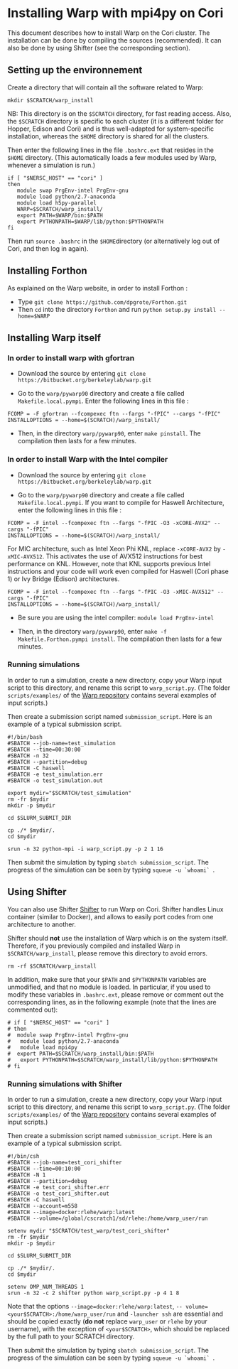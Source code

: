 # Installing Warp with mpi4py on Cori

This document describes how to install Warp on the Cori cluster.
The installation can be done by compiling the sources (recommended).
It can also be done by using Shifter (see the corresponding section).

## Setting up the environnement

Create a directory that will contain all the software related to Warp:
```
mkdir $SCRATCH/warp_install
```
NB: This directory is on the `$SCRATCH` directory, for fast reading
access. Also, the `$SCRATCH` directory is specific to each cluster
(it is a different folder for Hopper, Edison and Cori) and is thus
well-adapted for system-specific installation, whereas the
`$HOME` directory is shared for all the clusters.

Then enter the following lines in the file `.bashrc.ext` that resides in the `$HOME` directory. (This automatically loads a few modules used by Warp, whenever a simulation is run.)
```
if [ "$NERSC_HOST" == "cori" ]
then
   module swap PrgEnv-intel PrgEnv-gnu
   module load python/2.7-anaconda
   module load h5py-parallel
   WARP=$SCRATCH/warp_install/
   export PATH=$WARP/bin:$PATH
   export PYTHONPATH=$WARP/lib/python:$PYTHONPATH
fi
```

Then run `source .bashrc` in the `$HOME`directory (or alternatively
log out of Cori, and then log in again).

## Installing Forthon

As explained on the Warp website, in order to install Forthon :

- Type `git clone https://github.com/dpgrote/Forthon.git`
- Then `cd` into the directory `Forthon` and run `python setup.py install --home=$WARP`

## Installing Warp itself

### In order to install warp with gfortran

- Download the source by entering `git clone https://bitbucket.org/berkeleylab/warp.git`

- Go to the `warp/pywarp90` directory and create a file called `Makefile.local.pympi`. Enter the following lines in this file :
```
FCOMP = -F gfortran --fcompexec ftn --fargs "-fPIC" --cargs "-fPIC"
INSTALLOPTIONS = --home=$(SCRATCH)/warp_install/
```

- Then, in the directory `warp/pywarp90`, enter `make pinstall`. The compilation then lasts for a few minutes.

### In order to install Warp with the Intel compiler

- Download the source by entering `git clone https://bitbucket.org/berkeleylab/warp.git`

- Go to the `warp/pywarp90` directory and create a file called `Makefile.local.pympi`.
If you want to compile for Haswell Architecture, enter the following lines in this file :

```
FCOMP = -F intel --fcompexec ftn --fargs "-fPIC -O3 -xCORE-AVX2" --cargs "-fPIC"
INSTALLOPTIONS = --home=$(SCRATCH)/warp_install/
```

For MIC architecture, such as Intel Xeon Phi KNL, replace `-xCORE-AVX2` by `-xMIC-AVX512`.
This activates the use of AVX512 instructions for best performance on KNL.
However, note that KNL supports previous Intel instructions and your code will
work even compiled for Haswell (Cori phase 1) or Ivy Bridge (Edison) architectures.

```
FCOMP = -F intel --fcompexec ftn --fargs "-fPIC -O3 -xMIC-AVX512" --cargs "-fPIC"
INSTALLOPTIONS = --home=$(SCRATCH)/warp_install/
```

- Be sure you are using the intel compiler: `module load PrgEnv-intel`  

- Then, in the directory `warp/pywarp90`, enter `make -f Makefile.Forthon.pympi install`.
The compilation then lasts for a few minutes.

### Running simulations

In order to run a simulation, create a new directory,
copy your Warp input script to this directory, and rename this script
to `warp_script.py`. (The folder `scripts/examples/` of the
[Warp repository](https://bitbucket.org/berkeleylab/warp/src) contains
several examples of input scripts.)

Then create a submission script named `submission_script`. Here is an
example of a typical submission script.
```
#!/bin/bash
#SBATCH --job-name=test_simulation
#SBATCH --time=00:30:00
#SBATCH -n 32
#SBATCH --partition=debug
#SBATCH -C haswell
#SBATCH -e test_simulation.err
#SBATCH -o test_simulation.out

export mydir="$SCRATCH/test_simulation"
rm -fr $mydir
mkdir -p $mydir

cd $SLURM_SUBMIT_DIR

cp ./* $mydir/.
cd $mydir

srun -n 32 python-mpi -i warp_script.py -p 2 1 16
```

Then submit the simulation by typing `sbatch submission_script`.  The
progress of the simulation can be seen by typing ```squeue -u `whoami` ```.

## Using Shifter

You can also use Shifter
[Shifter](http://www.nersc.gov/research-and-development/user-defined-images/)
to run Warp on Cori. Shifter handles Linux container (similar to
Docker), and allows to easily port codes from one
architecture to another.

Shifter should **not** use the installation of Warp which is on the
system itself. Therefore, if you previously compiled and installed
Warp in `$SCRATCH/warp_install`, please remove this directory to avoid
errors.
```
rm -rf $SCRATCH/warp_install
```

In addition, make sure that your `$PATH` and `$PYTHONPATH` variables
are unmodified, and that no module is loaded.
In particular, if you used to modify these variables
in `.bashrc.ext`, please remove or comment out the corresponding
lines, as in the following example (note that the lines are commented out):

```
# if [ "$NERSC_HOST" == "cori" ]
# then
#  module swap PrgEnv-intel PrgEnv-gnu
#	module load python/2.7-anaconda
#	module load mpi4py
#  export PATH=$SCRATCH/warp_install/bin:$PATH
#	export PYTHONPATH=$SCRATCH/warp_install/lib/python:$PYTHONPATH
# fi
```


### Running simulations with Shifter

In order to run a simulation, create a new directory,
copy your Warp input script to this directory, and rename this script
to `warp_script.py`. (The folder `scripts/examples/` of the
[Warp repository](https://bitbucket.org/berkeleylab/warp/src) contains
several examples of input scripts.)

Then create a submission script named `submission_script`. Here is an
example of a typical submission script.
```
#!/bin/csh
#SBATCH --job-name=test_cori_shifter
#SBATCH --time=00:10:00
#SBATCH -N 1
#SBATCH --partition=debug
#SBATCH -e test_cori_shifter.err
#SBATCH -o test_cori_shifter.out
#SBATCH -C haswell
#SBATCH --account=m558
#SBATCH --image=docker:rlehe/warp:latest
#SBATCH --volume=/global/cscratch1/sd/rlehe:/home/warp_user/run

setenv mydir "$SCRATCH/test_warp/test_cori_shifter"
rm -fr $mydir
mkdir -p $mydir

cd $SLURM_SUBMIT_DIR

cp ./* $mydir/.
cd $mydir

setenv OMP_NUM_THREADS 1
srun -n 32 -c 2 shifter python warp_script.py -p 4 1 8
```
Note that the options `--image=docker:rlehe/warp:latest`, `--
volume=<your$SCRATCH>:/home/warp_user/run` and `-launcher ssh` are essential
and should be copied exactly (**do not** replace `warp_user` or
`rlehe` by your username), with the exception of `<your$SCRATCH>`,
which should be replaced by the full path to your SCRATCH directory.

Then submit the simulation by typing `sbatch submission_script`.  The
progress of the simulation can be seen by typing ```squeue -u `whoami` ```.
